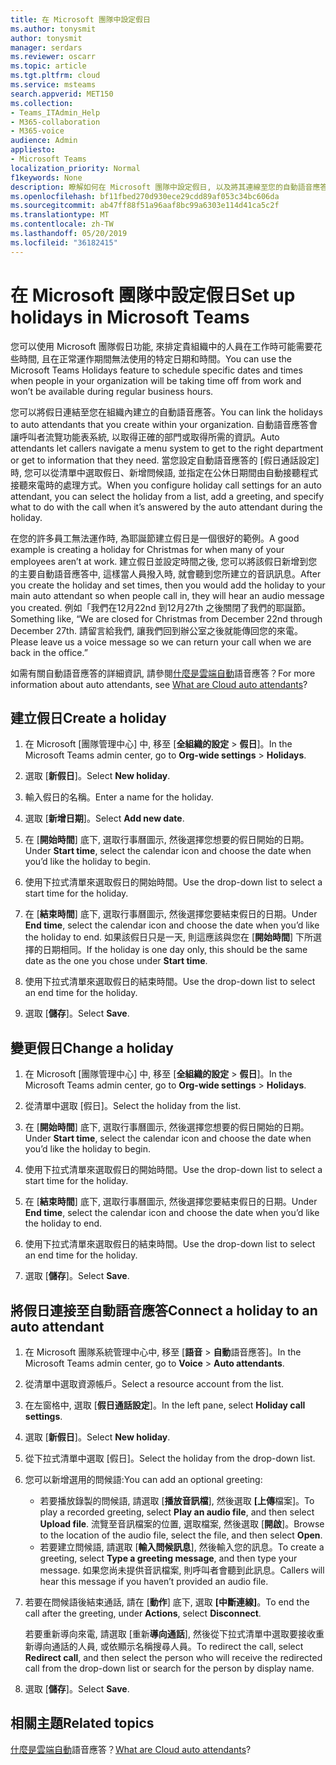 ```yaml
---
title: 在 Microsoft 團隊中設定假日
ms.author: tonysmit
author: tonysmit
manager: serdars
ms.reviewer: oscarr
ms.topic: article
ms.tgt.pltfrm: cloud
ms.service: msteams
search.appverid: MET150
ms.collection:
- Teams_ITAdmin_Help
- M365-collaboration
- M365-voice
audience: Admin
appliesto:
- Microsoft Teams
localization_priority: Normal
f1keywords: None
description: 瞭解如何在 Microsoft 團隊中設定假日, 以及將其連線至您的自動語音應答。
ms.openlocfilehash: bf11fbed270d930ece29cdd89af053c34bc606da
ms.sourcegitcommit: ab47ff88f51a96aaf8bc99a6303e114d41ca5c2f
ms.translationtype: MT
ms.contentlocale: zh-TW
ms.lasthandoff: 05/20/2019
ms.locfileid: "36182415"
---
```

# <a name="set-up-holidays-in-microsoft-teams"></a><span data-ttu-id="b9ffa-103">在 Microsoft 團隊中設定假日</span><span class="sxs-lookup"><span data-stu-id="b9ffa-103">Set up holidays in Microsoft Teams</span></span>

<span data-ttu-id="b9ffa-104">您可以使用 Microsoft 團隊假日功能, 來排定貴組織中的人員在工作時可能需要花些時間, 且在正常運作期間無法使用的特定日期和時間。</span><span class="sxs-lookup"><span data-stu-id="b9ffa-104">You can use the Microsoft Teams Holidays feature to schedule specific dates and times when people in your organization will be taking time off from work and won’t be available during regular business hours.</span></span> 

<span data-ttu-id="b9ffa-105">您可以將假日連結至您在組織內建立的自動語音應答。</span><span class="sxs-lookup"><span data-stu-id="b9ffa-105">You can link the holidays to auto attendants that you create within your organization.</span></span> <span data-ttu-id="b9ffa-106">自動語音應答會讓呼叫者流覽功能表系統, 以取得正確的部門或取得所需的資訊。</span><span class="sxs-lookup"><span data-stu-id="b9ffa-106">Auto attendants let callers navigate a menu system to get to the right department or get to information that they need.</span></span> <span data-ttu-id="b9ffa-107">當您設定自動語音應答的 [假日通話設定] 時, 您可以從清單中選取假日、新增問候語, 並指定在公休日期間由自動接聽程式接聽來電時的處理方式。</span><span class="sxs-lookup"><span data-stu-id="b9ffa-107">When you configure holiday call settings for an auto attendant, you can select the holiday from a list, add a greeting, and specify what to do with the call when it’s answered by the auto attendant during the holiday.</span></span>

<span data-ttu-id="b9ffa-108">在您的許多員工無法運作時, 為耶誕節建立假日是一個很好的範例。</span><span class="sxs-lookup"><span data-stu-id="b9ffa-108">A good example is creating a holiday for Christmas for when many of your employees aren’t at work.</span></span> <span data-ttu-id="b9ffa-109">建立假日並設定時間之後, 您可以將該假日新增到您的主要自動語音應答中, 這樣當人員撥入時, 就會聽到您所建立的音訊訊息。</span><span class="sxs-lookup"><span data-stu-id="b9ffa-109">After you create the holiday and set times, then you would add the holiday to your main auto attendant so when people call in, they will hear an audio message you created.</span></span> <span data-ttu-id="b9ffa-110">例如「我們在12月22nd 到12月27th 之後關閉了我們的耶誕節。</span><span class="sxs-lookup"><span data-stu-id="b9ffa-110">Something like, “We are closed for Christmas from December 22nd through December 27th.</span></span> <span data-ttu-id="b9ffa-111">請留言給我們, 讓我們回到辦公室之後就能傳回您的來電。</span><span class="sxs-lookup"><span data-stu-id="b9ffa-111">Please leave us a voice message so we can return your call when we are back in the office.”</span></span>

<span data-ttu-id="b9ffa-112">如需有關自動語音應答的詳細資訊, 請參閱[什麼是雲端自動](what-are-phone-system-auto-attendants.md)語音應答？</span><span class="sxs-lookup"><span data-stu-id="b9ffa-112">For more information about auto attendants, see [What are Cloud auto attendants](what-are-phone-system-auto-attendants.md)?</span></span>  

## <a name="create-a-holiday"></a><span data-ttu-id="b9ffa-113">建立假日</span><span class="sxs-lookup"><span data-stu-id="b9ffa-113">Create a holiday</span></span>

1. <span data-ttu-id="b9ffa-114">在 Microsoft [團隊管理中心] 中, 移至 [**全組織的設定** > **假日**]。</span><span class="sxs-lookup"><span data-stu-id="b9ffa-114">In the Microsoft Teams admin center, go to **Org-wide settings** > **Holidays**.</span></span>

2. <span data-ttu-id="b9ffa-115">選取 [**新假日**]。</span><span class="sxs-lookup"><span data-stu-id="b9ffa-115">Select **New holiday**.</span></span>

3. <span data-ttu-id="b9ffa-116">輸入假日的名稱。</span><span class="sxs-lookup"><span data-stu-id="b9ffa-116">Enter a name for the holiday.</span></span>

4. <span data-ttu-id="b9ffa-117">選取 [**新增日期**]。</span><span class="sxs-lookup"><span data-stu-id="b9ffa-117">Select **Add new date**.</span></span>

5. <span data-ttu-id="b9ffa-118">在 [**開始時間**] 底下, 選取行事曆圖示, 然後選擇您想要的假日開始的日期。</span><span class="sxs-lookup"><span data-stu-id="b9ffa-118">Under **Start time**, select the calendar icon and choose the date when you’d like the holiday to begin.</span></span>

6. <span data-ttu-id="b9ffa-119">使用下拉式清單來選取假日的開始時間。</span><span class="sxs-lookup"><span data-stu-id="b9ffa-119">Use the drop-down list to select a start time for the holiday.</span></span>

7. <span data-ttu-id="b9ffa-120">在 [**結束時間**] 底下, 選取行事曆圖示, 然後選擇您要結束假日的日期。</span><span class="sxs-lookup"><span data-stu-id="b9ffa-120">Under **End time**, select the calendar icon and choose the date when you’d like the holiday to end.</span></span> <span data-ttu-id="b9ffa-121">如果該假日只是一天, 則這應該與您在 [**開始時間**] 下所選擇的日期相同。</span><span class="sxs-lookup"><span data-stu-id="b9ffa-121">If the holiday is one day only, this should be the same date as the one you chose under **Start time**.</span></span>

8. <span data-ttu-id="b9ffa-122">使用下拉式清單來選取假日的結束時間。</span><span class="sxs-lookup"><span data-stu-id="b9ffa-122">Use the drop-down list to select an end time for the holiday.</span></span>

9. <span data-ttu-id="b9ffa-123">選取 [**儲存**]。</span><span class="sxs-lookup"><span data-stu-id="b9ffa-123">Select **Save**.</span></span>

## <a name="change-a-holiday"></a><span data-ttu-id="b9ffa-124">變更假日</span><span class="sxs-lookup"><span data-stu-id="b9ffa-124">Change a holiday</span></span>

1. <span data-ttu-id="b9ffa-125">在 Microsoft [團隊管理中心] 中, 移至 [**全組織的設定** > **假日**]。</span><span class="sxs-lookup"><span data-stu-id="b9ffa-125">In the Microsoft Teams admin center, go to **Org-wide settings** > **Holidays**.</span></span>

2. <span data-ttu-id="b9ffa-126">從清單中選取 [假日]。</span><span class="sxs-lookup"><span data-stu-id="b9ffa-126">Select the holiday from the list.</span></span>

3. <span data-ttu-id="b9ffa-127">在 [**開始時間**] 底下, 選取行事曆圖示, 然後選擇您想要的假日開始的日期。</span><span class="sxs-lookup"><span data-stu-id="b9ffa-127">Under **Start time**, select the calendar icon and choose the date when you’d like the holiday to begin.</span></span>

4. <span data-ttu-id="b9ffa-128">使用下拉式清單來選取假日的開始時間。</span><span class="sxs-lookup"><span data-stu-id="b9ffa-128">Use the drop-down list to select a start time for the holiday.</span></span>

5. <span data-ttu-id="b9ffa-129">在 [**結束時間**] 底下, 選取行事曆圖示, 然後選擇您要結束假日的日期。</span><span class="sxs-lookup"><span data-stu-id="b9ffa-129">Under **End time**, select the calendar icon and choose the date when you’d like the holiday to end.</span></span> 

6. <span data-ttu-id="b9ffa-130">使用下拉式清單來選取假日的結束時間。</span><span class="sxs-lookup"><span data-stu-id="b9ffa-130">Use the drop-down list to select an end time for the holiday.</span></span>

7. <span data-ttu-id="b9ffa-131">選取 [**儲存**]。</span><span class="sxs-lookup"><span data-stu-id="b9ffa-131">Select **Save**.</span></span>

## <a name="connect-a-holiday-to-an-auto-attendant"></a><span data-ttu-id="b9ffa-132">將假日連接至自動語音應答</span><span class="sxs-lookup"><span data-stu-id="b9ffa-132">Connect a holiday to an auto attendant</span></span>

1. <span data-ttu-id="b9ffa-133">在 Microsoft 團隊系統管理中心中, 移至 [**語音** > **自動**語音應答]。</span><span class="sxs-lookup"><span data-stu-id="b9ffa-133">In the Microsoft Teams admin center, go to **Voice** > **Auto attendants**.</span></span>
2. <span data-ttu-id="b9ffa-134">從清單中選取資源帳戶。</span><span class="sxs-lookup"><span data-stu-id="b9ffa-134">Select a resource account from the list.</span></span>
3. <span data-ttu-id="b9ffa-135">在左窗格中, 選取 [**假日通話設定**]。</span><span class="sxs-lookup"><span data-stu-id="b9ffa-135">In the left pane, select **Holiday call settings**.</span></span>
4. <span data-ttu-id="b9ffa-136">選取 [**新假日**]。</span><span class="sxs-lookup"><span data-stu-id="b9ffa-136">Select **New holiday**.</span></span>
5. <span data-ttu-id="b9ffa-137">從下拉式清單中選取 [假日]。</span><span class="sxs-lookup"><span data-stu-id="b9ffa-137">Select the holiday from the drop-down list.</span></span>
6. <span data-ttu-id="b9ffa-138">您可以新增選用的問候語:</span><span class="sxs-lookup"><span data-stu-id="b9ffa-138">You can add an optional greeting:</span></span>
    - <span data-ttu-id="b9ffa-139">若要播放錄製的問候語, 請選取 [**播放音訊檔**], 然後選取 **[上傳**檔案]。</span><span class="sxs-lookup"><span data-stu-id="b9ffa-139">To play a recorded greeting, select **Play an audio file**, and then select **Upload file**.</span></span> <span data-ttu-id="b9ffa-140">流覽至音訊檔案的位置, 選取檔案, 然後選取 [**開啟**]。</span><span class="sxs-lookup"><span data-stu-id="b9ffa-140">Browse to the location of the audio file, select the file, and then select **Open**.</span></span>
    - <span data-ttu-id="b9ffa-141">若要建立問候語, 請選取 [**輸入問候訊息**], 然後輸入您的訊息。</span><span class="sxs-lookup"><span data-stu-id="b9ffa-141">To create a greeting, select **Type a greeting message**, and then type your message.</span></span> <span data-ttu-id="b9ffa-142">如果您尚未提供音訊檔案, 則呼叫者會聽到此訊息。</span><span class="sxs-lookup"><span data-stu-id="b9ffa-142">Callers will hear this message if you haven’t provided an audio file.</span></span>
7. <span data-ttu-id="b9ffa-143">若要在問候語後結束通話, 請在 [**動作**] 底下, 選取 **[中斷連線]**。</span><span class="sxs-lookup"><span data-stu-id="b9ffa-143">To end the call after the greeting, under **Actions**, select **Disconnect**.</span></span> 

    <span data-ttu-id="b9ffa-144">若要重新導向來電, 請選取 [重新**導向通話**], 然後從下拉式清單中選取要接收重新導向通話的人員, 或依顯示名稱搜尋人員。</span><span class="sxs-lookup"><span data-stu-id="b9ffa-144">To redirect the call, select **Redirect call**, and then select the person who will receive the redirected call from the drop-down list or search for the person by display name.</span></span>
8. <span data-ttu-id="b9ffa-145">選取 [**儲存**]。</span><span class="sxs-lookup"><span data-stu-id="b9ffa-145">Select **Save**.</span></span>

## <a name="related-topics"></a><span data-ttu-id="b9ffa-146">相關主題</span><span class="sxs-lookup"><span data-stu-id="b9ffa-146">Related topics</span></span>

<span data-ttu-id="b9ffa-147">[什麼是雲端自動](what-are-phone-system-auto-attendants.md)語音應答？</span><span class="sxs-lookup"><span data-stu-id="b9ffa-147">[What are Cloud auto attendants](what-are-phone-system-auto-attendants.md)?</span></span>